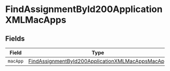 # FindAssignmentById200ApplicationXMLMacApps


## Fields

| Field                                                                                                                           | Type                                                                                                                            | Required                                                                                                                        | Description                                                                                                                     |
| ------------------------------------------------------------------------------------------------------------------------------- | ------------------------------------------------------------------------------------------------------------------------------- | ------------------------------------------------------------------------------------------------------------------------------- | ------------------------------------------------------------------------------------------------------------------------------- |
| `macApp`                                                                                                                        | [FindAssignmentById200ApplicationXMLMacAppsMacApp](../../models/operations/findassignmentbyid200applicationxmlmacappsmacapp.md) | :heavy_minus_sign:                                                                                                              | N/A                                                                                                                             |